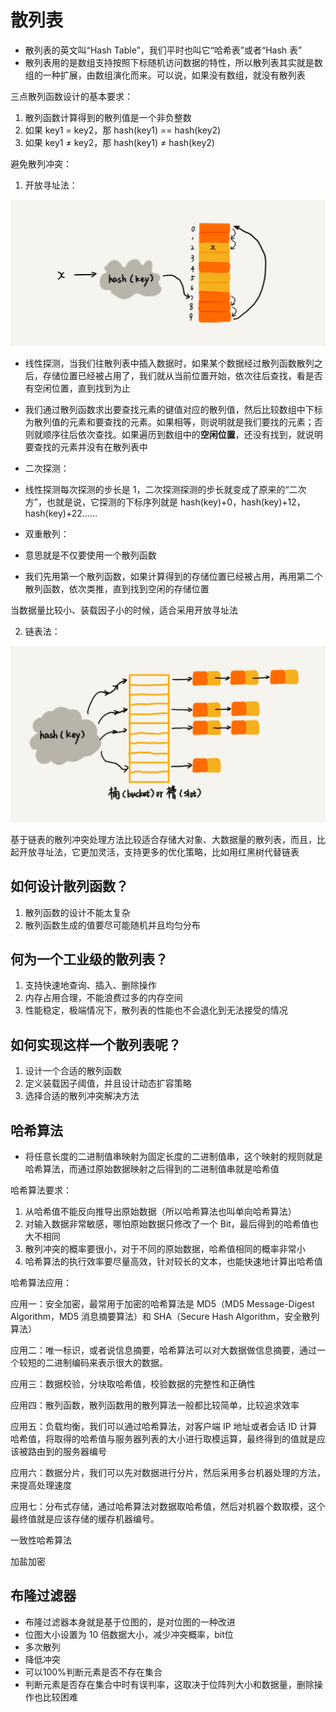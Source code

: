 # 散列表

- 散列表的英文叫“Hash Table”，我们平时也叫它“哈希表”或者“Hash 表”
- 散列表用的是数组支持按照下标随机访问数据的特性，所以散列表其实就是数组的一种扩展，由数组演化而来。可以说，如果没有数组，就没有散列表

三点散列函数设计的基本要求：

1. 散列函数计算得到的散列值是一个非负整数
2. 如果 key1 = key2，那 hash(key1) == hash(key2)
3. 如果 key1 ≠ key2，那 hash(key1) ≠ hash(key2)

避免散列冲突：

1. 开放寻址法：

![开放寻址法](./img/39.jpg)

- 线性探测，当我们往散列表中插入数据时，如果某个数据经过散列函数散列之后，存储位置已经被占用了，我们就从当前位置开始，依次往后查找，看是否有空闲位置，直到找到为止
- 我们通过散列函数求出要查找元素的键值对应的散列值，然后比较数组中下标为散列值的元素和要查找的元素。如果相等，则说明就是我们要找的元素；否则就顺序往后依次查找。如果遍历到数组中的**空闲位置**，还没有找到，就说明要查找的元素并没有在散列表中

- 二次探测：

- 线性探测每次探测的步长是 1，二次探测探测的步长就变成了原来的“二次方”，也就是说，它探测的下标序列就是 hash(key)+0，hash(key)+12，hash(key)+22……

- 双重散列：

- 意思就是不仅要使用一个散列函数
- 我们先用第一个散列函数，如果计算得到的存储位置已经被占用，再用第二个散列函数，依次类推，直到找到空闲的存储位置

当数据量比较小、装载因子小的时候，适合采用开放寻址法

2. 链表法：

![链表法](./img/38.jpg)

基于链表的散列冲突处理方法比较适合存储大对象、大数据量的散列表，而且，比起开放寻址法，它更加灵活，支持更多的优化策略，比如用红黑树代替链表

## 如何设计散列函数？

1. 散列函数的设计不能太复杂
2. 散列函数生成的值要尽可能随机并且均匀分布

## 何为一个工业级的散列表？

1. 支持快速地查询、插入、删除操作
2. 内存占用合理，不能浪费过多的内存空间
3. 性能稳定，极端情况下，散列表的性能也不会退化到无法接受的情况

## 如何实现这样一个散列表呢？

1. 设计一个合适的散列函数
2. 定义装载因子阈值，并且设计动态扩容策略
3. 选择合适的散列冲突解决方法

## 哈希算法

- 将任意长度的二进制值串映射为固定长度的二进制值串，这个映射的规则就是哈希算法，而通过原始数据映射之后得到的二进制值串就是哈希值

哈希算法要求：

1. 从哈希值不能反向推导出原始数据（所以哈希算法也叫单向哈希算法）
2. 对输入数据非常敏感，哪怕原始数据只修改了一个 Bit，最后得到的哈希值也大不相同
3. 散列冲突的概率要很小，对于不同的原始数据，哈希值相同的概率非常小
4. 哈希算法的执行效率要尽量高效，针对较长的文本，也能快速地计算出哈希值

哈希算法应用：

应用一：安全加密，最常用于加密的哈希算法是 MD5（MD5 Message-Digest Algorithm，MD5 消息摘要算法）和 SHA（Secure Hash Algorithm，安全散列算法）

应用二：唯一标识，或者说信息摘要，哈希算法可以对大数据做信息摘要，通过一个较短的二进制编码来表示很大的数据。

应用三：数据校验，分块取哈希值，校验数据的完整性和正确性

应用四：散列函数，散列函数用的散列算法一般都比较简单，比较追求效率

应用五：负载均衡，我们可以通过哈希算法，对客户端 IP 地址或者会话 ID 计算哈希值，将取得的哈希值与服务器列表的大小进行取模运算，最终得到的值就是应该被路由到的服务器编号

应用六：数据分片，我们可以先对数据进行分片，然后采用多台机器处理的方法，来提高处理速度

应用七：分布式存储，通过哈希算法对数据取哈希值，然后对机器个数取模，这个最终值就是应该存储的缓存机器编号。

一致性哈希算法

加盐加密

## 布隆过滤器

- 布隆过滤器本身就是基于位图的，是对位图的一种改进
- 位图大小设置为 10 倍数据大小，减少冲突概率，bit位
- 多次散列
- 降低冲突
- 可以100%判断元素是否不存在集合
- 判断元素是否存在集合中时有误判率，这取决于位阵列大小和数据量，删除操作也比较困难

